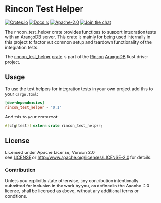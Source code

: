 
# Rincon Test Helper

[![Crates.io][crates_badge]][crate]
[![Docs.rs][docs_badge]][documentation]
[![Apache-2.0][license_badge]][Apache-2.0]
[![Join the chat][gitter_badge]][chat]

[crates_badge]: https://img.shields.io/crates/v/rincon_test_helper.svg
[docs_badge]: https://docs.rs/rincon_test_helper/badge.svg
[license_badge]: https://img.shields.io/badge/license-Apache%2D%2D2%2E0-blue.svg
[gitter_badge]: https://badges.gitter.im/innoave/rincon.svg

[crate]: https://crates.io/crates/rincon_test_helper
[documentation]: https://docs.rs/rincon_test_helper
[Apache-2.0]: https://www.apache.org/licenses/LICENSE-2.0
[chat]: https://gitter.im/innoave/rincon
[license]: ../LICENSE
[rincon]: https://github.com/innoave/rincon
[rincon_test_helper]: https://github.com/innoave/rincon/rincon_test_helper

The [rincon_test_helper] [crate] provides functions to support integration tests with an [ArangoDB]
server. This crate is mainly for being used internally in this project to factor out common setup
and teardown functionality of the integration tests.

The [rincon_test_helper] [crate] is part of the [Rincon] [ArangoDB] Rust driver project.

## Usage

To use the test helpers for integration tests in your own project add this to your `Cargo.toml`:

```toml
[dev-dependencies]
rincon_test_helper = "0.1"
```

And this to your crate root:
```rust
#[cfg(test)] extern crate rincon_test_helper;
```

## License

Licensed under Apache License, Version 2.0<br/>
see [LICENSE] or http://www.apache.org/licenses/LICENSE-2.0 for details.

### Contribution

Unless you explicitly state otherwise, any contribution intentionally submitted
for inclusion in the work by you, as defined in the Apache-2.0 license, shall be
licensed as above, without any additional terms or conditions.


[ArangoDB]: https://www.arangodb.org
[AQL]: https://docs.arangodb.com/3.2/AQL/index.html
[Rust]: https://www.rust-lang.org
